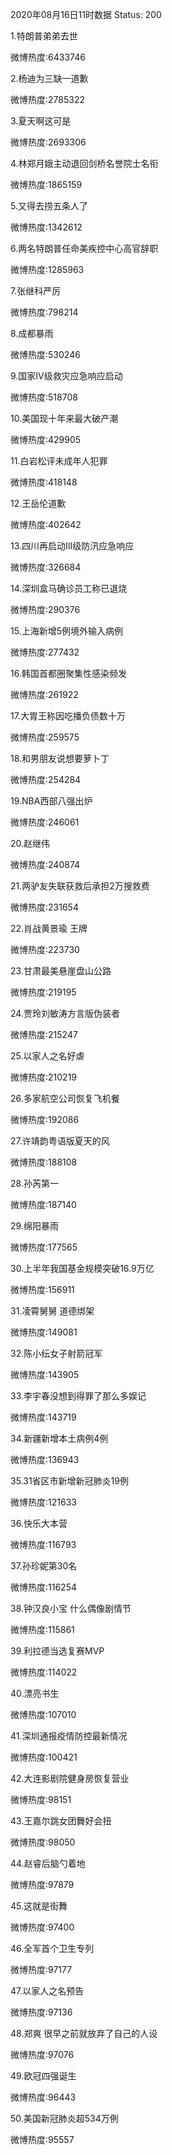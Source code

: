 2020年08月16日11时数据
Status: 200

1.特朗普弟弟去世

微博热度:6433746

2.杨迪为三缺一道歉

微博热度:2785322

3.夏天啊这可是

微博热度:2693306

4.林郑月娥主动退回剑桥名誉院士名衔

微博热度:1865159

5.又得去捞五条人了

微博热度:1342612

6.两名特朗普任命美疾控中心高官辞职

微博热度:1285963

7.张继科严厉

微博热度:798214

8.成都暴雨

微博热度:530246

9.国家Ⅳ级救灾应急响应启动

微博热度:518708

10.美国现十年来最大破产潮

微博热度:429905

11.白岩松评未成年人犯罪

微博热度:418148

12.王岳伦道歉

微博热度:402642

13.四川再启动III级防汛应急响应

微博热度:326684

14.深圳盒马确诊员工称已退烧

微博热度:290376

15.上海新增5例境外输入病例

微博热度:277432

16.韩国首都圈聚集性感染频发

微博热度:261922

17.大胃王称因吃播负债数十万

微博热度:259575

18.和男朋友说想要萝卜丁

微博热度:254284

19.NBA西部八强出炉

微博热度:246061

20.赵继伟

微博热度:240874

21.两驴友失联获救后承担2万搜救费

微博热度:231654

22.肖战黄景瑜 王牌

微博热度:223730

23.甘肃最美悬崖盘山公路

微博热度:219195

24.贾玲刘敏涛方言版伪装者

微博热度:215247

25.以家人之名好虐

微博热度:210219

26.多家航空公司恢复飞机餐

微博热度:192086

27.许靖韵粤语版夏天的风

微博热度:188108

28.孙芮第一

微博热度:187140

29.绵阳暴雨

微博热度:177565

30.上半年我国基金规模突破16.9万亿

微博热度:156911

31.凌霄舅舅 道德绑架

微博热度:149081

32.陈小纭女子射箭冠军

微博热度:143905

33.李宇春没想到得罪了那么多娱记

微博热度:143719

34.新疆新增本土病例4例

微博热度:136943

35.31省区市新增新冠肺炎19例

微博热度:121633

36.快乐大本营

微博热度:116793

37.孙珍妮第30名

微博热度:116254

38.钟汉良小宝 什么偶像剧情节

微博热度:115861

39.利拉德当选复赛MVP

微博热度:114022

40.漂亮书生

微博热度:107010

41.深圳通报疫情防控最新情况

微博热度:100421

42.大连影剧院健身房恢复营业

微博热度:98151

43.王嘉尔跳女团舞好会扭

微博热度:98050

44.赵睿后脑勺着地

微博热度:97879

45.这就是街舞

微博热度:97400

46.全军首个卫生专列

微博热度:97177

47.以家人之名预告

微博热度:97136

48.郑爽 很早之前就放弃了自己的人设

微博热度:97076

49.欧冠四强诞生

微博热度:96443

50.美国新冠肺炎超534万例

微博热度:95557

